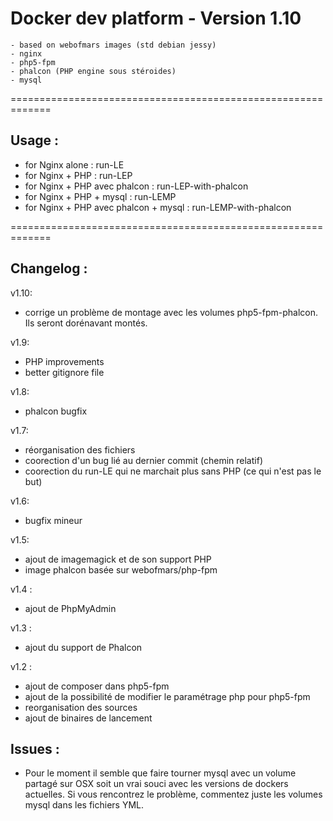 Docker dev platform - Version 1.10
=============================================================

    - based on webofmars images (std debian jessy)
    - nginx
    - php5-fpm
    - phalcon (PHP engine sous stéroides)
    - mysql

=============================================================
## Usage :

- for Nginx alone                      : run-LE
- for Nginx + PHP                      : run-LEP
- for Nginx + PHP avec phalcon         : run-LEP-with-phalcon
- for Nginx + PHP + mysql              : run-LEMP
- for Nginx + PHP avec phalcon + mysql : run-LEMP-with-phalcon

=============================================================
## Changelog :
v1.10:
- corrige un problème de montage avec les volumes php5-fpm-phalcon. Ils seront dorénavant montés.

v1.9:
- PHP improvements
- better gitignore file

v1.8:
- phalcon bugfix

v1.7:
- réorganisation des fichiers
- coorection d'un bug lié au dernier commit (chemin relatif)
- coorection du run-LE qui ne marchait plus sans PHP (ce qui n'est pas le but)

v1.6:
- bugfix mineur

v1.5:
- ajout de imagemagick et de son support PHP
- image phalcon basée sur webofmars/php-fpm

v1.4 :
- ajout de PhpMyAdmin

v1.3 :
- ajout du support de Phalcon

v1.2 :
- ajout de composer dans php5-fpm
- ajout de la possibilité de modifier le paramétrage php pour php5-fpm
- reorganisation des sources
- ajout de binaires de lancement

## Issues :

- Pour le moment il semble que faire tourner mysql avec un volume partagé sur OSX soit un vrai souci avec les versions de dockers actuelles. Si vous rencontrez le problème, commentez juste les volumes mysql dans les fichiers YML.
